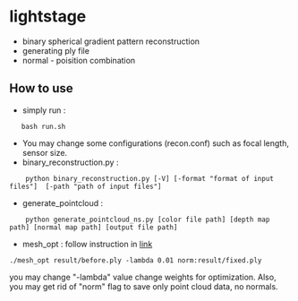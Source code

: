 # lightstage

- binary spherical gradient pattern reconstruction
- generating ply file
- normal - poisition combination

## How to use

* simply run :
```
   bash run.sh 
```
* You may change some configurations (recon.conf) such as focal length, sensor size.
* binary_reconstruction.py :
```
    python binary_reconstruction.py [-V] [-format "format of input files"]  [-path "path of input files"]
```
* generate_pointcloud :
```
    python generate_pointcloud_ns.py [color file path] [depth map path] [normal map path] [output file path]
```
* mesh_opt : follow instruction in [link](https://github.com/givenone/normal_position_combination)
```
./mesh_opt result/before.ply -lambda 0.01 norm:result/fixed.ply
```
you may change "-lambda" value change weights for optimization. Also, you may get rid of "norm" flag to save only point cloud data, no normals.